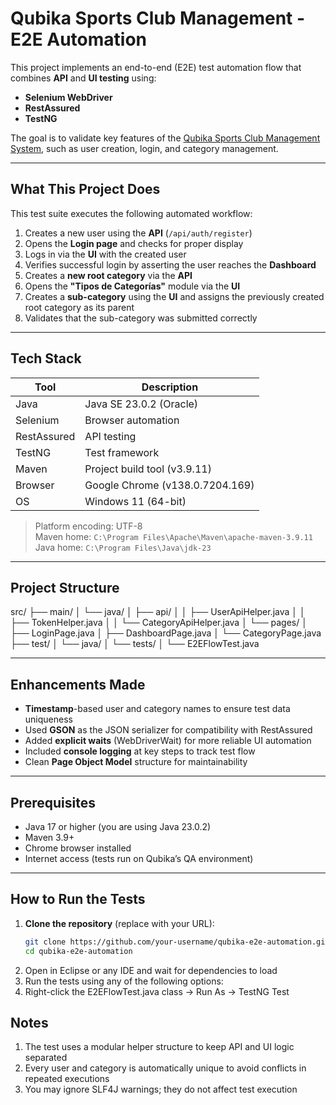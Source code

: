 # Qubika Sports Club Management - E2E Automation

This project implements an end-to-end (E2E) test automation flow that combines **API** and **UI testing** using:
- **Selenium WebDriver**
- **RestAssured**
- **TestNG**

The goal is to validate key features of the [Qubika Sports Club Management System](https://club-administration.qa.qubika.com), such as user creation, login, and category management.

---

## What This Project Does

This test suite executes the following automated workflow:

1. Creates a new user using the **API** (`/api/auth/register`)
2. Opens the **Login page** and checks for proper display
3. Logs in via the **UI** with the created user
4. Verifies successful login by asserting the user reaches the **Dashboard**
5. Creates a **new root category** via the **API**
6. Opens the **"Tipos de Categorías"** module via the **UI**
7. Creates a **sub-category** using the **UI** and assigns the previously created root category as its parent
8. Validates that the sub-category was submitted correctly

---

## Tech Stack

| Tool         | Description                             |
|--------------|-----------------------------------------|
| Java         | Java SE 23.0.2 (Oracle)                 |
| Selenium     | Browser automation                      |
| RestAssured  | API testing                             |
| TestNG       | Test framework                          |
| Maven        | Project build tool (v3.9.11)            |
| Browser      | Google Chrome (v138.0.7204.169)         |
| OS           | Windows 11 (64-bit)                     |

> Platform encoding: UTF-8  
> Maven home: `C:\Program Files\Apache\Maven\apache-maven-3.9.11`  
> Java home: `C:\Program Files\Java\jdk-23`

---

## Project Structure

src/
├── main/
│ └── java/
│ ├── api/
│ │ ├── UserApiHelper.java
│ │ ├── TokenHelper.java
│ │ └── CategoryApiHelper.java
│ └── pages/
│ ├── LoginPage.java
│ ├── DashboardPage.java
│ └── CategoryPage.java
├── test/
│ └── java/
│ └── tests/
│ └── E2EFlowTest.java

---

## Enhancements Made

- **Timestamp**-based user and category names to ensure test data uniqueness
- Used **GSON** as the JSON serializer for compatibility with RestAssured
- Added **explicit waits** (WebDriverWait) for more reliable UI automation
- Included **console logging** at key steps to track test flow
- Clean **Page Object Model** structure for maintainability

---

## Prerequisites

- Java 17 or higher (you are using Java 23.0.2)
- Maven 3.9+
- Chrome browser installed
- Internet access (tests run on Qubika’s QA environment)

---

## How to Run the Tests

1. **Clone the repository** (replace with your URL):
   ```bash
   git clone https://github.com/your-username/qubika-e2e-automation.git
   cd qubika-e2e-automation
2. Open in Eclipse or any IDE and wait for dependencies to load
3. Run the tests using any of the following options:
4. Right-click the E2EFlowTest.java class → Run As → TestNG Test

## Notes
1. The test uses a modular helper structure to keep API and UI logic separated
2. Every user and category is automatically unique to avoid conflicts in repeated executions
3. You may ignore SLF4J warnings; they do not affect test execution